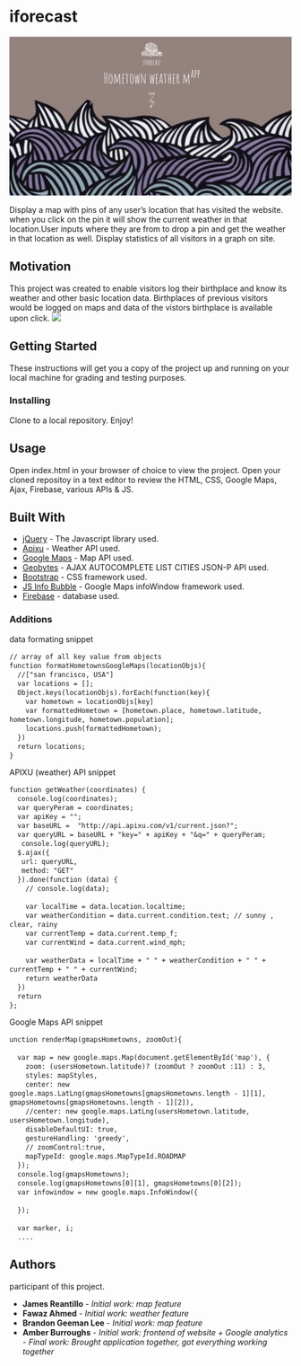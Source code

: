 # iforecast
<img src="assets/images/poster.jpg?raw=true" >

Display a map with pins of any user’s location that has visited the website. when you click on the pin it will show the current weather in that location.User inputs where they are from to drop a pin and get the weather in that location as well. Display statistics of all visitors in a graph on site.

## Motivation

This project was created to enable visitors log their birthplace and know its weather and other basic location data. Birthplaces of previous visitors would be logged on maps and data of the vistors birthplace is available upon click.
<img src="https://d26dzxoao6i3hh.cloudfront.net/items/0d3k1C3A133a0o053s3c/Screen%20Recording%202017-10-12%20at%2003.28%20PM.gif?v=627d7623?raw=true" >

## Getting Started

These instructions will get you a copy of the project up and running on your local machine for grading and testing purposes.

### Installing

Clone to a local repository. Enjoy!

## Usage

Open index.html in your browser of choice to view the project.
Open your cloned repositoy in a text editor to review the HTML, CSS, Google Maps, Ajax, Firebase, various APIs & JS.


## Built With

* [jQuery](http://api.jquery.com/) - The Javascript library used.
* [Apixu](https://www.apixu.com/api.aspx) - Weather API used.
* [Google Maps](https://developers.google.com/maps/documentation/javascript/) - Map API used.
* [Geobytes](http://geobytes.com/free-ajax-cities-jsonp-api/) - AJAX AUTOCOMPLETE LIST CITIES JSON-P API used.
* [Bootstrap](http://getbootstrap.com/docs/4.0/getting-started/introduction/) - CSS framework used.
* [JS Info Bubble](https://github.com/googlemaps/js-info-bubble) - Google Maps infoWindow framework used.
* [Firebase](https://firebase.google.com/docs/) - database used.

### Additions

data formating snippet
```
// array of all key value from objects 
function formatHometownsGoogleMaps(locationObjs){ 
  //["san francisco, USA"]
  var locations = [];
  Object.keys(locationObjs).forEach(function(key){
    var hometown = locationObjs[key]
    var formattedHometown = [hometown.place, hometown.latitude, hometown.longitude, hometown.population];
    locations.push(formattedHometown);
  })
  return locations;
}
```
APIXU (weather) API snippet
```
function getWeather(coordinates) {
  console.log(coordinates);
  var queryPeram = coordinates;
  var apiKey = "";
  var baseURL =  "http://api.apixu.com/v1/current.json?";
  var queryURL = baseURL + "key=" + apiKey + "&q=" + queryPeram;
   console.log(queryURL);
  $.ajax({
   url: queryURL,
   method: "GET"
  }).done(function (data) {
    // console.log(data);
  
    var localTime = data.location.localtime;
    var weatherCondition = data.current.condition.text; // sunny , clear, rainy
    var currentTemp = data.current.temp_f;
    var currentWind = data.current.wind_mph;

    var weatherData = localTime + " " + weatherCondition + " " + currentTemp + " " + currentWind;
    return weatherData
  })
  return 
};
```
Google Maps API snippet
```
unction renderMap(gmapsHometowns, zoomOut){

  var map = new google.maps.Map(document.getElementById('map'), {
    zoom: (usersHometown.latitude)? (zoomOut ? zoomOut :11) : 3,
    styles: mapStyles,
    center: new google.maps.LatLng(gmapsHometowns[gmapsHometowns.length - 1][1], gmapsHometowns[gmapsHometowns.length - 1][2]),
    //center: new google.maps.LatLng(usersHometown.latitude, usersHometown.longitude),
    disableDefaultUI: true,
    gestureHandling: 'greedy',
    // zoomControl:true,
    mapTypeId: google.maps.MapTypeId.ROADMAP
  });
  console.log(gmapsHometowns);
  console.log(gmapsHometowns[0][1], gmapsHometowns[0][2]);
  var infowindow = new google.maps.InfoWindow({

  });

  var marker, i;
  ....
```

## Authors

participant of this project.

* **James Reantillo** - *Initial work: map feature* 
* **Fawaz Ahmed** - *Initial work: weather feature* 
* **Brandon Geeman Lee** - *Initial work: map feature* 
* **Amber Burroughs** - *Initial work: frontend of website + Google analytics* -  *Final work: Brought application together, got everything working together*
